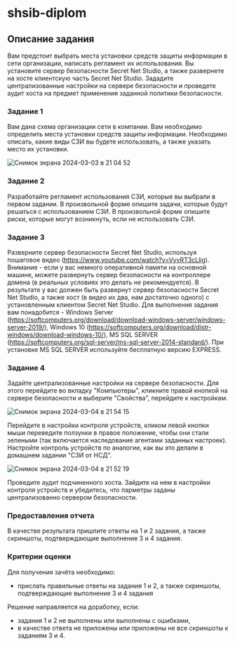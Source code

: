 # shsib-diplom

## Описание задания
Вам предстоит выбрать места установки средств защиты информации в сети организации, написать регламент их использования. Вы установите сервер безопасности Secret Net Studio, а также развернете на хосте клиентскую часть Secret Net Studio. Зададите централизованные настройки на сервере безопасности и проведете аудит хоста на предмет применения заданной политики безопасности.

### Задание 1
Вам дана схема организации сети в компании. Вам необходимо определить места установки средств защиты информации. 
Необходимо описать, какие виды СЗИ вы будете использовать, а также указать место их установки.

![Снимок экрана 2024-03-03 в 21 04 52](https://github.com/netology-code/shsib-diplom/assets/96241243/6423af93-50ec-42f8-8261-dcf20068a80b)

### Задание 2
Разработайте регламент использования СЗИ, которые вы выбрали в первом задании. 
В произвольной форме опишите задачи, которые будут решаться с использованием СЗИ.
В произвольной форме опишите риски, которые могут возникнуть, если не использовать СЗИ.

### Задание 3
Разверните сервер безопасности Secret Net Studio, используя пошаговое видео (https://www.youtube.com/watch?v=VvvRT3cLlig).
Внимание - если у вас немного оперативной памяти на основной машине, можете развернуть сервер безопасности на контроллере домена (в реальных условиях это делать не рекомендуется).
В результате у вас должен быть развернут сервер безопасности Secret Net Studio, а также хост (в видео их два, нам достаточно одного) с установленным клиентом Secret Net Studio.
Для выполнения задания вам понадобится - Windows Server (https://softcomputers.org/download/download-windows-server/windows-server-2019/), Windows 10 (https://softcomputers.org/download/distr-windows/download-windows-10/), MS SQL SERVER (https://softcomputers.org/sql-server/ms-sql-server-2014-standard/). При установке MS SQL SERVER используйте бесплатную версию EXPRESS.

### Задание 4
Задайте централизованные настройки на сервере безопасности.
Для этого перейдите во вкладку "Компьютеры", кликните правой кнопкой на сервере безопасности и выберите "Свойства", перейдите к настройкам.

![Снимок экрана 2024-03-04 в 21 54 15](https://github.com/netology-code/shsib-diplom/assets/96241243/89dac368-7155-4a4f-aff9-f0aa48d40642)

Перейдите в настройки контроля устройств, кликом левой кнопки мыши переведите ползунки в правое положение, чтобы они стали зелеными (так включается наследование агентами заданных настроек). Настройте контроль устройств по аналогии, как вы это делали в домашнем задании "СЗИ от НСД".

![Снимок экрана 2024-03-04 в 21 52 19](https://github.com/netology-code/shsib-diplom/assets/96241243/a2393f04-89b6-4903-b084-ff536ed558fe)


Проведите аудит подчиненного хоста. Зайдите на нем в настройки контроля устройств и убедитесь, что парметры заданы централизованно сервером безопасности.

### Предоставления отчета
В качестве результата пришлите ответы на 1 и 2 задания, а также скриншоты, подтверждающие выполнение 3 и 4 задания.

### Критерии оценки

Для получения зачёта необходимо:
- прислать правильные ответы на задания 1 и 2, а также скриншоты, подтверждающие выполнение 3 и 4 задания

Решение направляется на доработку, если:
- задания 1 и 2 не выполнены или выполнены с ошибками,
- в качестве ответа не приложены или приложены не все скриншоты к заданиям 3 и 4.
